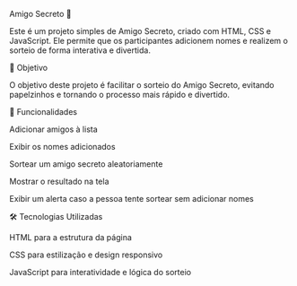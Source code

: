Amigo Secreto 🎁

Este é um projeto simples de Amigo Secreto, criado com HTML, CSS e JavaScript. Ele permite que os participantes adicionem nomes e realizem o sorteio de forma interativa e divertida.

🎯 Objetivo

O objetivo deste projeto é facilitar o sorteio do Amigo Secreto, evitando papelzinhos e tornando o processo mais rápido e divertido.

🚀 Funcionalidades

Adicionar amigos à lista

Exibir os nomes adicionados

Sortear um amigo secreto aleatoriamente

Mostrar o resultado na tela

Exibir um alerta caso a pessoa tente sortear sem adicionar nomes

🛠️ Tecnologias Utilizadas

HTML para a estrutura da página

CSS para estilização e design responsivo

JavaScript para interatividade e lógica do sorteio
